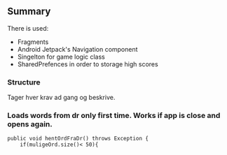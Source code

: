 ## Summary
There is used:
- Fragments
- Android Jetpack's Navigation component 
- Singelton for game logic class
- SharedPrefences in order to storage high scores

### Structure
Tager hver krav ad gang og beskrive. 


### Loads words from dr only first time. Works if app is close and opens again. 
    public void hentOrdFraDr() throws Exception {
        if(muligeOrd.size()< 50){
